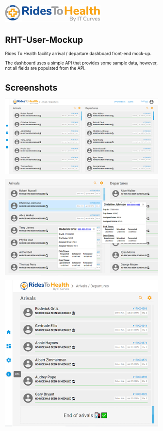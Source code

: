![RTH Logo](media/header_logo.png)

# RHT-User-Mockup
Rides To Health facility arrival / departure dashboard front-end mock-up.

The dashboard uses a simple API that provides some sample data, however, not all fields are populated from the API.

# Screenshots

![screen shot 1](media/screen_shot_1.png)

![screen shot 2](media/screen_shot_2.png)

![screen shot 3](media/screen_shot_3.png)
